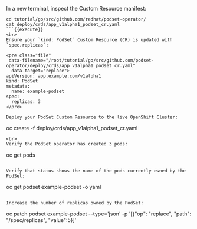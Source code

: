 In a new terminal, inspect the Custom Resource manifest:

```
cd tutorial/go/src/github.com/redhat/podset-operator/
cat deploy/crds/app_v1alpha1_podset_cr.yaml
```{{execute}}
<br>
Ensure your `kind: PodSet` Custom Resource (CR) is updated with `spec.replicas`:

<pre class="file"
 data-filename="/root/tutorial/go/src/github.com/podset-operator/deploy/crds/app_v1alpha1_podset_cr.yaml"
  data-target="replace">
apiVersion: app.example.com/v1alpha1
kind: PodSet
metadata:
  name: example-podset
spec:
  replicas: 3
</pre>

Deploy your PodSet Custom Resource to the live OpenShift Cluster:

```
oc create -f deploy/crds/app_v1alpha1_podset_cr.yaml
```{{execute}}
<br>
Verify the PodSet operator has created 3 pods:

```
oc get pods
```

Verify that status shows the name of the pods currently owned by the PodSet:

```
oc get podset example-podset -o yaml
```

Increase the number of replicas owned by the PodSet:

```
oc patch podset example-podset --type='json' -p '[{"op": "replace", "path": "/spec/replicas", "value":5}]'
```
